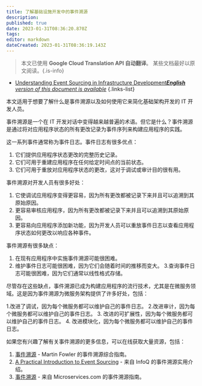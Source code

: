 ```yaml
---
title: 了解基础设施开发中的事件溯源
description: 
published: true
date: 2023-01-31T08:36:20.870Z
tags: 
editor: markdown
dateCreated: 2023-01-31T08:36:19.143Z
---
```


> 本文已使用 **Google Cloud Translation API 自动翻译**。
某些文档最好以原文阅读。{.is-info}

- [Understanding Event Sourcing in Infrastructure Development***English** version of this document is available*](/en/Knowledge-base/Backend/understanding-event-sourcing-in-infrastructure-development)
{.links-list}


本文适用于想要了解什么是事件溯源以及如何使用它来简化基础架构开发的 IT 开发人员。



事件溯源是一个在 IT 开发对话中变得越来越普遍的术语。但它是什么？事件溯源是通过将对应用程序状态的所有更改记录为事件序列来构建应用程序的实践。

这一系列事件通常称为事件日志。事件日志有很多优点：

1. 它们提供应用程序状态更改的完整历史记录。
2. 它们可用于重建应用程序在任何给定时间点的当前状态。
3. 它们可用于重放对应用程序状态的更改，这对于调试或审计目的很有用。

事件溯源对开发人员有很多好处：

1. 它使调试应用程序变得更容易，因为所有更改都被记录下来并且可以追溯到其原始原因。
2. 更容易审核应用程序，因为所有更改都被记录下来并且可以追溯到其原始原因。
3. 更容易向应用程序添加新功能，因为开发人员可以重放事件日志以查看应用程序状态如何更改以响应各种事件。

事件溯源有很多缺点：

1. 在现有应用程序中实施事件溯源可能很困难。
2. 维护事件日志可能很困难，因为它们会随着时间的推移而变大。
3.查询事件日志可能很困难，因为它们通常以线性格式存储。

尽管存在这些缺点，事件溯源已成为构建应用程序的流行技术，尤其是在微服务领域。这是因为事件溯源为微服务架构提供了许多好处，包括：

1.改进了调试，因为每个微服务都可以维护自己的事件日志。
2.改进审计，因为每个微服务都可以维护自己的事件日志。
3. 改进的可扩展性，因为每个微服务都可以维护自己的事件日志。
4. 改进模块化，因为每个微服务都可以维护自己的事件日志。

如果您有兴趣了解有关事件溯源的更多信息，可以在线获取大量资源，包括：

1. [事件溯源](https://martinfowler.com/eaaDev/EventSourcing.html) - Martin Fowler 的事件溯源综合指南。
2. [A Practical Introduction to Event Sourcing](https://www.infoq.com/articles/introduction-to-event-sourcing) - 来自 InfoQ 的事件溯源实用介绍。
3. [事件溯源](https://www.microservices.com/articles/event-sourcing/) - 来自 Microservices.com 的事件溯源指南。